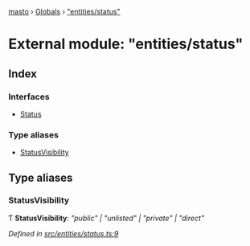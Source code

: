 [masto](../README.md) › [Globals](../globals.md) › ["entities/status"](_entities_status_.md)

# External module: "entities/status"

## Index

### Interfaces

* [Status](../interfaces/_entities_status_.status.md)

### Type aliases

* [StatusVisibility](_entities_status_.md#statusvisibility)

## Type aliases

###  StatusVisibility

Ƭ **StatusVisibility**: *"public" | "unlisted" | "private" | "direct"*

*Defined in [src/entities/status.ts:9](https://github.com/neet/masto.js/blob/b9f6bdd/src/entities/status.ts#L9)*
